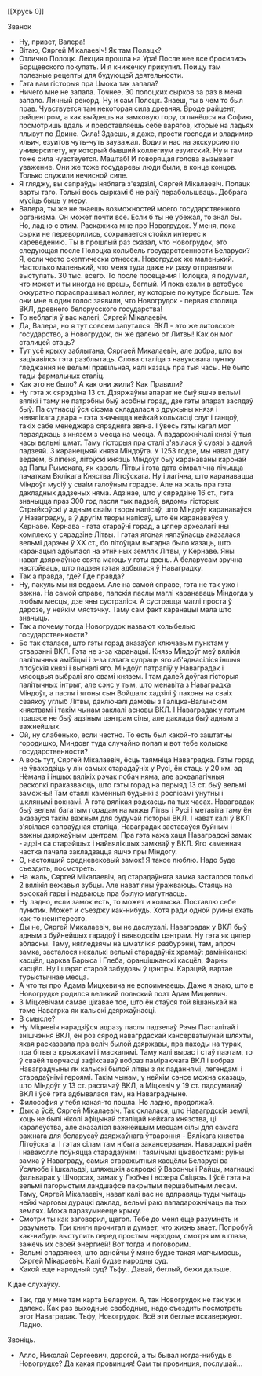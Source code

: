 [[Хрусь 0]]

Званок

- Ну, привет, Валера!
- Вітаю, Сяргей Мікалаевіч! Як там Полацк?
- Отлично Полоцк. Лекция прошла на Ура! После нее все бросились Борщевского покупать. И я книжечку прикупил. Поищу там полезные рецепты для будующей деятельности.
- Гэта вам гісторыя пра Цмока так запала?
- Ничего мне не запала. Точнее, 30 полоцких сырков за раз в меня запало. Личный рекорд. Ну и сам Полоцк. Знаеш, ты в чем то был прав. Чувствуется там некоторая сила древняя. Вроде райцент, райцентром, а как выйдешь на замковую гору, оглянёшся на Софию, посмотришь вдаль и представляешь себе варягов, кторые на ладьях плывут по Двине. Сила!
  Здаешь, я даже, прости господи и владимир ильич, езуитов чуть-чуть зауважал. Водили нас на экскурсию по университету, ну который бывший коллегиум езуитский. Ну и там тоже сила чувствуется. Маштаб! И говорящая голова вызывает уважение. 
  Они же тоже государевы люди были, в конце концов. Только служили нечисной силе.
- Я гляджу, вы сапраўды няблага з'ездзілі, Сяргей Мікалаевіч. Полацк варты таго. Толькі вось сыркамі б не раіў перабольшваць. Добрага мусіць быць у меру. 
- Валера, ты же не знаешь возможностей моего государственного организма. Он может почти все. Если б ты не убежал, то знал бы.
  Но, ладно с этим. Раскажика мне про Новогрудок. У меня, пока сырки не переворились, сохранается стойки интерес к кареведению. 
  Ты в прошлый раз сказал, что Новогрудок, это следующая после Полоцка колыбель государственности Беларуси? Я, если често скептически отнесся. Новогрудок же маленький. Настолько маленький, что меня туда даже ни разу отправляли выступать. 30 тыс. всего. 
  То после посещения Полоцка, я подумал, что может и ты иногда не врешь, беглый. И пока ехали в автобусе оккуратно пораспрашивал коллег, ну которые по кутуре больше. Так они мне в один голос заявили, что Новогрудок - первая столица ВКЛ, древнего белорусского государства! 
- То неблагія ў вас калегі, Сяргей Мікалаевіч.
- Да, Валера, но я тут совсем запутался. ВКЛ - это же литовское государство, а Новогрудок, он же далеко от Литвы! Как он мог сталицей стаць?
- Тут усё крыху заблытана, Сяргаей Микалаевіч, але добра, што вы зацікавілся гэта разблытаць.
  Слова сталіца з навуковага пунтку гледжання не вельмі правільная, калі казаць пра тыя часы. Не было тады фармальных сталіц.
- Как это не было? А как они жили? Как Правили?
- Ну гэта ж сярэдзіна 13 ст. Дзяржаўны апарат не быў яшчэ вельмі вялікі і таму не патрэбны быў асобны горад, дзе гэты апарат засядаў быў. Па сутнасці ўся сісэма складалася з дружыны князя і невялікага двара - гэта значыцца нейкай колькасці слуг і ганцоў, такіх сабе менеджара сярэдняга звяна. І ўвесь гэты кагал мог пераяджаць з князем з месца на месца. А падарожнічалі князі ў тыя часы вельмі шмат. 
  Таму гісторыя пра сталі з'явілася ў сувязі з адной падзеяй. З каранецыяй князя Міндоўга. У 1253 годзе, мы нават дату ведаем, 6 ліпеня, літоўскі князць Міндоўг быў каранаваны каронай ад Папы Рымскага, як кароль Літвы і гэта дата сімвалічна лічыцца пачаткам Вялікага Княства Літоўскага.
  Ну і лагічна, што каранавацца Міндоўг мусіў у сваім галоўным горадзе. Але на жаль пра гэта дакладных дадзеных няма. Адзінае, што у сярэдзіне 16 ст., гэта значыцца праз 300 год пасля тых падзей, вядомы гісторык Стрыйкоўскі у адным сваім творы напісаў, што Міндоўг каранаваўся у Наваградку, а ў другім творы напісаў, што ён каранаваўся у Кернаве. Кернава - гэта стараўні горад, а цяпер археалагічны комплекс у сярэдзіне Літвы.
  І гэтая ягоная няпэўнасць аказалася вельмі дарэчы ў ХХ ст., бо літоўцам выгадна было казаць, што каранацыя адбылася на этнічных землях Літвы, у Кернаве. Яны нават дзяржаўнае свята маюць у гэты дзень. А беларусам зручна настойваць, што падзея гэтая адбылася ў Наваградку.
- Так а правда, где? Где правда?
- Ну, пакуль мы ня ведаем. Але на самой справе, гэта не так ужо і важна. На самой справе, папскія паслы маглі каранаваць Міндогда у любым месцы, дзе яны сустрэліся. А сустрэцца маглі проста ў дарозе, у нейкім мястэчку. Таму сам факт каранацыі мала што значыць.
- Так а почему тогда Новогрудок назвают колыбелью государственности?
- Бо так сталася, што гэты горад аказаўся ключавым пунктам у стварэнні ВКЛ. Гэта не з-за каранацыі. Князь Міндоўг меў вялікія палітычныя амібіцыі і з-за гэтага супраць яго аб'яднасіліся іншыя літоўскія князі і выгналі яго. Міндоўг патрапіў у Наваградак і мясоцвыя выбралі яго свамі князем. І там далей доўгая гісторыя палітычных інтрыг, але сэнс у тым, што менавіта з Наваградка Міндоўг, а пасля і ягоны сын Войшалк хадзілі ў пахоны на сваіх сваякоў углыб Літвы, даключалі дамовы з Галіцка-Валынскім княствамі і такім чынам заклалі асновы ВКЛ. І Наваградак у гэтым працэсе не быў адзіным цэнтрам сілы, але даклада быў адным з важнейшых. 
- Ой, ну слабенько, если честно. То есть был какой-то заштатны городишко, Миндовг туда случайно попал и вот тебе колыска государственности?
- А вось тут, Сяргей Мікалаевіч, ёсць таямніца Наваградка. Гэты горад не ўваходзіць у лік самых старадаўніх у Русі, ён стаць у 20 км. ад Нёмана і іншых вялікіх рэчак побач няма, але археалагічныя раскопкі праказваюць, што гэты горад на перыяд 13 ст. быў вельмі заможны! Там стаялі каменныя будынкі з роспісамі ўнутны і шклянымі вокнамі. А гэта вялікая рэдкасць па тых часах. Наваградак быў вельмі багатым горадам на мяжы Літвы і Русі і метавіта таму ён аказаўся такім важным для будучай гісторыі ВКЛ.
  І нават калі ў ВКЛ з'явілася сапраўдная сталіца, Наваградак заставаўся буйным і важны дзяржаўным цэнтрам. Пра гэта кажа хаця Наваградскі замак - адзін са старэйшых і найвялікшых замкваў у ВКЛ. Яго каменная частка пачала закладвацца яшчэ пры Міндогу.
- О, настоящий средневековый замок! Я такое люблю. Надо буде съездить, посмотреть.
- На жаль, Сяргей Мікалаевіч, ад старадаўняга замка засталося толькі 2 вялікія вежавыя зубцы. Але нават яны ўражваюць. Стаяць на высокай гары і надваюць пра былую магутнасць. 
- Ну ладно, если замок есть, то может и колыска. Поставлю себе пунктик. Может и съезджу как-нибудь. Хотя ради одной руины ехать как-то неинтересто.
- Ды не, Сяргей Микалаевіч, вы не даслухалі. Наваградак у ВКЛ быў адным з буйнейшых гарадоў і ваяводскім цэнтрам. Ну гэта як цяпер абласны. Таму, нягледзячы на шматлікія разбурэнні, там, апроч замка, засталося некалькі вельмі старадаўніх храмаў: дамініканскі касцёл, царква Барыса і Глеба, францішканскі касцёл, Фарны касцёл. Ну і шэраг старой забудовы ў цэнтры. Карацей, вартае турыстычнае месца.
- А что ты про Адама Мицкевича не вспоимнаешь. Даже я знаю, што в Новогрудке родился великий польский поэт Адам Мицкевич.
- З Міцкевічам самае цікавае тое, што ён стаўся той вішанькай на тэме Навагрка як калыскі дзяржаўнасці. 
- В смысле?
- Ну Міцкевіч нарадзіўся адразу пасля падзелаў Рэчы Пасталітай і знішчэння ВКЛ, ён роз сярод навагрдаскай кансерватыўнай шляхты, якая расказвала пра веліч былой дзяржавы, пра паходы на турак, пра бітвы з крыжакамі і маскалямі. Таму калі вырас і стаў паэтам, то ў сваёй творчасці зафіксаваў вобраз паміраючага ВКЛ і вобраз Наваградчыны як калыскі былой літвы з як паданнямі, легендамі і старадаўнімі героямі. Такім чынам, у нейкім сэнсе можна сказаць, што Міндоўг у 13 ст. распачаў ВКЛ, а Міцкевіч у 19 ст. падсумаваў ВКЛ і ўсё гэта адбывалася там, на Наваградчыне.
- Философия у тебя какая-то пошла. Но ладно, продолжай. 
- Дык а ўсё, Сяргей Мікалаевіч. Так склалася, што Навагрдскія землі, хоць не былі ніколі афіцынай сталіцай нейкага князства, ці каралеўства, але аказаліся важнейшым месцам сілы для самага важнага для беларусаў дзяржаўнага ўтварэння - Вялікага княства Літоўскага. 
  І гэтая сілам там нібыта закансерваная. Наварадскі раён і наваколле поўняцца старадаўнімі і таямічымі цікавосткамі: руіны замка ў Наваграду, самыя старажытныя касцёлы Беларусі ва Ўсялюбе і Ішкальдзі, шляхецкія асяродкі ў Варончы і Райцы, магнацкі фальварак у Шчорсах, замак у Любчы і возера Свіцязь. І ўсё гэта на вельмі пагорыстым ландшафсе пакрытым першабытным лесам. 
  Таму, Сяргей Мікалаевіч, нават калі вас не адправяць туды чытаць нейкі чарговы дурацкі даклад, вельмі раю пападарожнічаць па тых землях. Можа паразумнееце крыху.
- Смотри ты как заговорил, щегол. Тебе до меня еще разумнеть и разумнеть. Три книги прочитал и думает, что жизнь знает. Попробуй как-нибудь выступить перед простым народом, смотря им в глаза, зажечь их своей энергией! Вот тогда и поговорим.
- Вельмі спадзяюся, што аднойчы ў мяне будзе такая магчымасць, Сяргей Мікараевіч. Калі будзе народны суд.
- Какой еще народный суд? Тьфу.. Давай, беглый, бежи дальше.

Кідае слухаўку.

- Так, где у мне там карта Беларуси. А, так Новогрудок не так уж и далеко. Как раз выходные свободные, надо съездить посмотреть этот Наваградак. Тьфу, Новогрудок. Всё эти беглые искаверкуют. 
  Ладно.

Звоніць.

- Алло, Николай Сергеевич, дорогой, а ты бывал когда-нибудь в Новогрудке? Да какая провинция! Сам ты провинция, послушай...